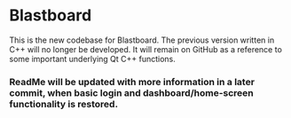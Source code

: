 # Blastboard

This is the new codebase for Blastboard. The previous version written in C++ will no longer be developed. It will remain on GitHub as a reference to some important underlying Qt C++ functions.

### ReadMe will be updated with more information in a later commit, when basic login and dashboard/home-screen functionality is restored.